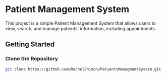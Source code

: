 # Patient Management System

This project is a simple Patient Management System that allows users to view, search, and manage patients' information, including appointments.

## Getting Started

### Clone the Repository

```bash
git clone https://github.com/RachelShimon/PatientsManagmentSystem.git

